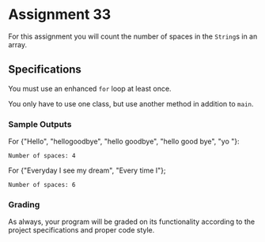 # Assignment 33

For this assignment you will count the number of spaces in the `String`s in an array.

## Specifications

You must use an enhanced `for` loop at least once.

You only have to use one class, but use another method in addition to `main`.

### Sample Outputs

For {"Hello", "hellogoodbye", "hello goodbye", "hello good bye", "yo "}:

```
Number of spaces: 4
```

For {"Everyday I see my dream", "Every time I"};

```
Number of spaces: 6
```

### Grading

As always, your program will be graded on its functionality according to the project specifications and proper code style.


